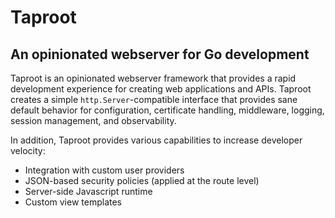 # Taproot
## An opinionated webserver for Go development

Taproot is an opinionated webserver framework that provides a rapid development experience for creating web applications
and APIs. Taproot creates a simple `http.Server`-compatible interface that provides sane default behavior for 
configuration, certificate handling, middleware, logging, session management, and observability.

In addition, Taproot provides various capabilities to increase developer velocity:
- Integration with custom user providers
- JSON-based security policies (applied at the route level)
- Server-side Javascript runtime
- Custom view templates

